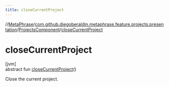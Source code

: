 ```yaml
---
title: closeCurrentProject
---
```

//[MetaPhrase](../../../index.html)/[com.github.diegoberaldin.metaphrase.feature.projects.presentation](../index.html)/[ProjectsComponent](index.html)/[closeCurrentProject](close-current-project.html)



# closeCurrentProject



[jvm]\
abstract fun [closeCurrentProject](close-current-project.html)()



Close the current project.




